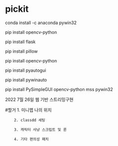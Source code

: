 # pickit
conda install -c anaconda pywin32

pip install opencv-python

pip install flask

pip install pillow

pip install opencv-python

pip install pyautogui 

pip install pywinauto

pip install PySimpleGUI opencv-python mss pywin32




2022 7월 26일 웹 기반 스트리밍구현


#할거   1. 미니맵 나의 위치

        2. classdd 세팅
        
        3. 캐릭터 사냥 스크립트 및 룬
        
        4. 기타 편의성 패치
